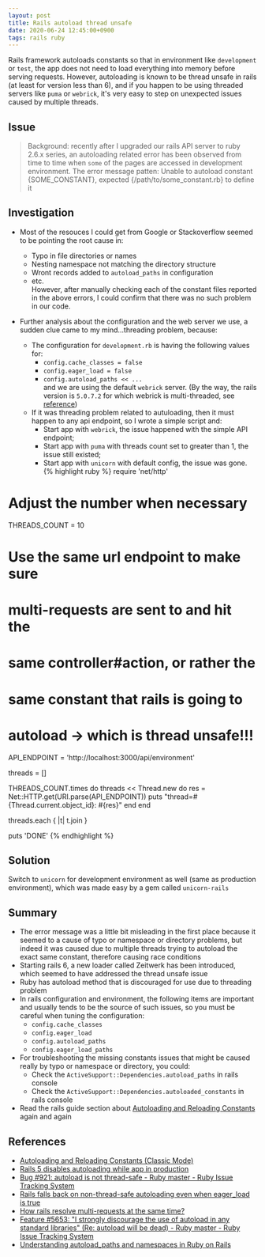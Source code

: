 ```yaml
---
layout: post
title: Rails autoload thread unsafe
date: 2020-06-24 12:45:00+0900
tags: rails ruby
---
```


Rails framework autoloads constants so that in environment like `development` or `test`, the app does not need to load everything into memory before serving requests. However, autoloading is known to be thread unsafe in rails (at least for version less than 6), and if you happen to be using threaded servers like `puma` or `webrick`, it's very easy to step on unexpected issues caused by multiple threads.


## Issue
  > Background: recently after I upgraded our rails API server to ruby 2.6.x series, an autoloading related error has been observed from time to time when `some` of the pages are accessed in development environment.
The error message patten:
  > Unable to autoload constant {SOME_CONSTANT}, expected {/path/to/some_constant.rb} to define it

## Investigation
  - Most of the resouces I could get from Google or Stackoverflow seemed to be pointing the root cause in:
    + Typo in file directories or names
    + Nesting namespace not matching the directory structure
    + Wront records added to `autoload_paths` in configuration 
    + etc.  
  However, after manually checking each of the constant files reported in the above errors, I could confirm that there was no such problem in our code.

  - Further analysis about the configuration and the web server we use, a sudden clue came to my mind...threading problem, because:
    + The configuration for `development.rb` is having the following values for:
      * `config.cache_classes = false`
      * `config.eager_load = false`
      * `config.autoload_paths << ...`  
      and we are using the default `webrick` server. (By the way, the rails version is `5.0.7.2` for which webrick is multi-threaded, see [reference](https://gist.github.com/yob/04c2417b60532316685123c36ddfce40))
    + If it was threading problem related to autuloading, then it must happen to any api endpoint, so I wrote a simple script and:
      * Start app with `webrick`, the issue happened with the simple API endpoint;
      * Start app with `puma` with threads count set to greater than 1, the issue still existed;
      * Start app with `unicorn` with default config, the issue was gone.
{% highlight ruby %}
require 'net/http'

# Adjust the number when necessary
THREADS_COUNT = 10

# Use the same url endpoint to make sure
# multi-requests are sent to and hit the
# same controller#action, or rather the
# same constant that rails is going to
# autoload -> which is thread unsafe!!!
API_ENDPOINT = 'http://localhost:3000/api/environment'

threads = []

THREADS_COUNT.times do
  threads << Thread.new do
    res = Net::HTTP.get(URI.parse(API_ENDPOINT))
    puts "thread=#{Thread.current.object_id}: #{res}"
  end
end

threads.each { |t| t.join }

puts 'DONE'
{% endhighlight %}

## Solution
Switch to `unicorn` for development environment as well (same as production environment), which was made easy by a gem called `unicorn-rails`

## Summary
- The error message was a little bit misleading in the first place because it seemed to a cause of typo or namespace or directory problems, but indeed it was caused due to multiple threads trying to autoload the exact same constant, therefore causing race conditions
- Starting rails 6, a new loader called Zeitwerk has been introduced, which seemed to have addressed the thread unsafe issue
- Ruby has autoload method that is discouraged for use due to threading problem
- In rails configuration and environment, the following items are important and usually tends to be the source of such issues, so you must be careful when tuning the configuration:
  + `config.cache_classes`
  + `config.eager_load`
  + `config.autoload_paths`
  + `config.eager_load_paths`
- For troubleshooting the missing constants issues that might be caused really by typo or namespace or directory, you could:
  + Check the `ActiveSupport::Dependencies.autoload_paths` in rails console
  + Check the `ActiveSupport::Dependencies.autoloaded_constants` in rails console
- Read the rails guide section about [Autoloading and Reloading Constants](https://guides.rubyonrails.org/autoloading_and_reloading_constants_classic_mode.html) again and again

## References
- [Autoloading and Reloading Constants (Classic Mode)](https://guides.rubyonrails.org/autoloading_and_reloading_constants_classic_mode.html)
- [Rails 5 disables autoloading while app in production](https://blog.bigbinary.com/2016/08/29/rails-5-disables-autoloading-after-booting-the-app-in-production.html)
- [Bug #921: autoload is not thread-safe - Ruby master - Ruby Issue Tracking System](https://bugs.ruby-lang.org/issues/921)
- [Rails falls back on non-thread-safe autoloading even when eager_load is true](https://github.com/rails/rails/issues/13142)
- [How rails resolve multi-requests at the same time?](https://stackoverflow.com/questions/14027151/how-rails-resolve-multi-requests-at-the-same-time)
- [Feature #5653: "I strongly discourage the use of autoload in any standard libraries" (Re: autoload will be dead) - Ruby master - Ruby Issue Tracking System](https://bugs.ruby-lang.org/issues/5653)
- [Understanding autoload_paths and namespaces in Ruby on Rails](https://www.fatlemon.co.uk/2019/07/understanding-autoload-paths-and-namespaces-in-ruby-on-rails/)
